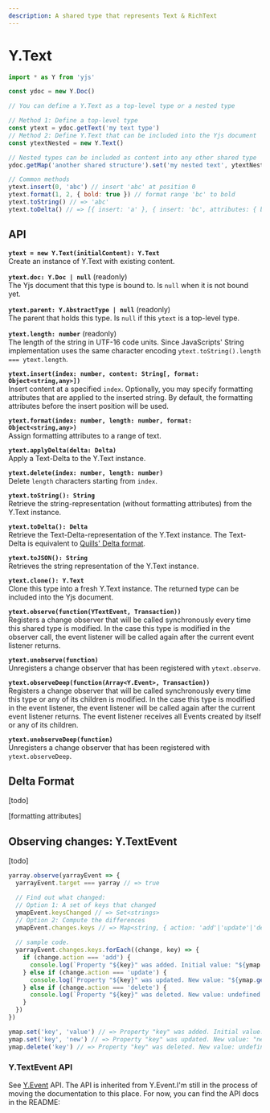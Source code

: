 ```yaml
---
description: A shared type that represents Text & RichText
---
```


# Y.Text



```javascript
import * as Y from 'yjs'

const ydoc = new Y.Doc()

// You can define a Y.Text as a top-level type or a nested type

// Method 1: Define a top-level type
const ytext = ydoc.getText('my text type') 
// Method 2: Define Y.Text that can be included into the Yjs document
const ytextNested = new Y.Text()

// Nested types can be included as content into any other shared type
ydoc.getMap('another shared structure').set('my nested text', ytextNested)

// Common methods
ytext.insert(0, 'abc') // insert 'abc' at position 0
ytext.format(1, 2, { bold: true }) // format range 'bc' to bold
ytext.toString() // => 'abc'
ytext.toDelta() // => [{ insert: 'a' }, { insert: 'bc', attributes: { bold: true }}]
```

## API

**`ytext = new Y.Text(initialContent): Y.Text`**  
    Create an instance of Y.Text with existing content.

**`ytext.doc: Y.Doc | null`** \(readonly\)  
    The Yjs document that this type is bound to. Is `null` when it is not bound yet.

**`ytext.parent: Y.AbstractType | null`** \(readonly\)  
    The parent that holds this type. Is `null` if this `ytext` is a top-level type.

**`ytext.length: number`** \(readonly\)  
    The length of the string in UTF-16 code units. Since JavaScripts' String implementation uses the same character encoding `ytext.toString().length === ytext.length`.

**`ytext.insert(index: number, content: String[, format: Object<string,any>])`**  
    Insert content at a specified `index`. Optionally, you may specify formatting attributes that are applied to the inserted string. By default, the formatting attributes before the insert position will be used.

**`ytext.format(index: number, length: number, format: Object<string,any>)`**  
    Assign formatting attributes to a range of text.

**`ytext.applyDelta(delta: Delta)`**  
    Apply a Text-Delta to the Y.Text instance.

**`ytext.delete(index: number, length: number)`**  
    Delete `length` characters starting from `index`.

**`ytext.toString(): String`**  
    Retrieve the string-representation \(without formatting attributes\) from the Y.Text instance.

**`ytext.toDelta(): Delta`**  
    Retrieve the Text-Delta-representation of the Y.Text instance. The Text-Delta is equivalent to [Quills' Delta format](https://quilljs.com/docs/delta/).

**`ytext.toJSON(): String`**  
    Retrieves the string representation of the Y.Text instance.

**`ytext.clone(): Y.Text`**  
    Clone this type into a fresh Y.Text instance. The returned type can be included into the Yjs document.

**`ytext.observe(function(YTextEvent, Transaction))`**  
    Registers a change observer that will be called synchronously every time this shared type is modified. In the case this type is modified in the observer call, the event listener will be called again after the current event listener returns.

**`ytext.unobserve(function)`**  
    Unregisters a change observer that has been registered with `ytext.observe`.

**`ytext.observeDeep(function(Array<Y.Event>, Transaction))`**  
    Registers a change observer that will be called synchronously every time this type or any of its children is modified. In the case this type is modified in the event listener, the event listener will be called again after the current event listener returns. The event listener receives all Events created by itself or any of its children.

**`ytext.unobserveDeep(function)`**  
    Unregisters a change observer that has been registered with `ytext.observeDeep`.

## Delta Format

\[todo\]

\[formatting attributes\]

## Observing changes: Y.TextEvent

\[todo\]

```javascript
yarray.observe(yarrayEvent => {
  yarrayEvent.target === yarray // => true

  // Find out what changed: 
  // Option 1: A set of keys that changed
  ymapEvent.keysChanged // => Set<strings>
  // Option 2: Compute the differences
  ymapEvent.changes.keys // => Map<string, { action: 'add'|'update'|'delete', oldValue: any}>
  
  // sample code.
  yarrayEvent.changes.keys.forEach((change, key) => {
    if (change.action === 'add') {
      console.log(`Property "${key}" was added. Initial value: "${ymap.get(key)}".`)
    } else if (change.action === 'update') {
      console.log(`Property "${key}" was updated. New value: "${ymap.get(key)}". Previous value: "${change.oldValue}".`)
    } else if (change.action === 'delete') {
      console.log(`Property "${key}" was deleted. New value: undefined. Previous value: "${change.oldValue}".`)
    }
  })
})

ymap.set('key', 'value') // => Property "key" was added. Initial value: "value".
ymap.set('key', 'new') // => Property "key" was updated. New value: "new". Previous value: "value".
ymap.delete('key') // => Property "key" was deleted. New value: undefined. Previous Value: "new".

```

### Y.TextEvent API

See [Y.Event](../y.event.md) API. The API is inherited from Y.Event.I'm still in the process of moving the documentation to this place. For now, you can find the API docs in the README:





